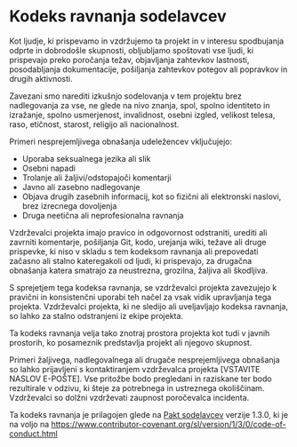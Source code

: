 # Kodeks ravnanja sodelavcev

Kot ljudje, ki prispevamo in vzdržujemo ta projekt in v interesu
spodbujanja odprte in dobrodošle skupnosti, obljubljamo spoštovati vse ljudi, ki
prispevajo preko poročanja težav, objavljanja zahtevkov lastnosti, posodabljanja
dokumentacije, pošiljanja zahtevkov potegov ali popravkov in drugih aktivnosti.

Zavezani smo narediti izkušnjo sodelovanja v tem projektu brez nadlegovanja
za vse, ne glede na nivo znanja, spol, spolno
identiteto in izražanje, spolno usmerjenost, invalidnost, osebni izgled,
velikost telesa, raso, etičnost, starost, religijo ali nacionalnost.

Primeri nesprejemljivega obnašanja udeležencev vključujejo:

* Uporaba seksualnega jezika ali slik
* Osebni napadi
* Trolanje ali žaljivi/odstopajoči komentarji
* Javno ali zasebno nadlegovanje
* Objava drugih zasebnih informacij, kot so fizični ali elektronski
  naslovi, brez izrecnega dovoljenja
* Druga neetična ali neprofesionalna ravnanja

Vzdrževalci projekta imajo pravico in odgovornost odstraniti, urediti ali
zavrniti komentarje, pošiljanja Git, kodo, urejanja wiki, težave ali druge prispevke,
ki niso v skladu s tem kodeksom ravnanja ali prepovedati začasno ali stalno
kateregakoli od ljudi, ki prispevajo, za drugačna obnašanja katera smatrajo za neustrezna,
grozilna, žaljiva ali škodljiva.

S sprejetjem tega kodeksa ravnanja, se vzdrževalci projekta zavezujejo k
pravični in konsistenčni uporabi teh načel za vsak vidik upravljanja
tega projekta. Vzdrževalci projekta, ki ne sledijo ali uveljavljajo kodeksa
ravnanja, so lahko za stalno odstranjeni iz ekipe projekta.

Ta kodeks ravnanja velja tako znotraj prostora projekta kot tudi v javnih prostorih,
ko posameznik predstavlja projekt ali njegovo skupnost.

Primeri žaljivega, nadlegovalnega ali drugače nesprejemljivega obnašanja so lahko
prijavljeni s kontaktiranjem vzdrževalca projekta [VSTAVITE NASLOV E-POŠTE]. Vse
pritožbe bodo pregledani in raziskane ter bodo rezultirale v odzivu, ki
šteje za potrebnega in ustreznega okoliščinam. Vzdrževalci so
dolžni vzdrževati zaupnost poročevalca
incidenta.

Ta kodeks ravnanja je prilagojen glede na [Pakt sodelavcev][homepage]
verzije 1.3.0, ki je na voljo na https://www.contributor-covenant.org/sl/version/1/3/0/code-of-conduct.html

[homepage]: https://www.contributor-covenant.org

